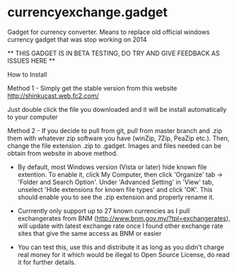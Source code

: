 # currencyexchange.gadget
Gadget for currency converter. Means to replace old official windows currency gadget that was stop working on 2014


** THIS GADGET IS IN BETA TESTING, DO TRY AND GIVE FEEDBACK AS ISSUES HERE **

How to Install

Method 1 -
Simply get the stable version from this website
http://shinkucast.web.fc2.com/

Just double click the file you downloaded and it will be install automatically to your computer


Method 2 - 
If you decide to pull from git, pull from master branch and .zip them with whatever zip software you have (winZip, 7Zip, PeaZip etc.). Then, change the file extension .zip to .gadget. Images and files needed can be obtain from website in above method.

* By default, most Windows version (Vista or later) hide known file extention. To enable it, click My Computer, then click 'Organize' tab -> 'Folder and Search Option'. Under 'Advanced Setting' in 'View' tab, unselect 'Hide extensions for known file types' and click 'OK'. This should enable you to see the .zip extension and properly rename it.

* Currrently only support up to 27 known currencies as I pull exchangerates from BNM (http://www.bnm.gov.my/?tpl=exchangerates), will update with latest exchange rate once I found other exchange rate sites that give the same access as BNM or easier

* You can test this, use this and distribute it as long as you didn't charge real money for it which would be illegal to Open Source License, do read it for further details.
